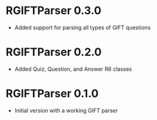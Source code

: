 # RGIFTParser 0.3.0

* Added support for parsing all types of GIFT questions

# RGIFTParser 0.2.0

* Added Quiz, Question, and Answer R6 classes

# RGIFTParser 0.1.0

* Initial version with a working GIFT parser
 
